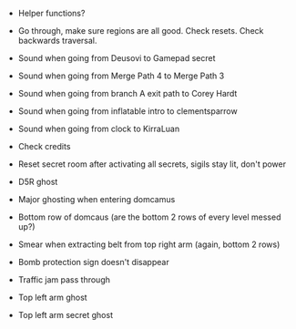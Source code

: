 - Helper functions?
- Go through, make sure regions are all good. Check resets. Check backwards traversal.

- Sound when going from Deusovi to Gamepad secret
- Sound when going from Merge Path 4 to Merge Path 3
- Sound when going from branch A exit path to Corey Hardt
- Sound when going from inflatable intro to clementsparrow
- Sound when going from clock to KirraLuan
- Check credits
- Reset secret room after activating all secrets, sigils stay lit, don't power

- D5R ghost
- Major ghosting when entering domcamus
- Bottom row of domcaus (are the bottom 2 rows of every level messed up?)
- Smear when extracting belt from top right arm (again, bottom 2 rows)
- Bomb protection sign doesn't disappear
- Traffic jam pass through
- Top left arm ghost
- Top left arm secret ghost
